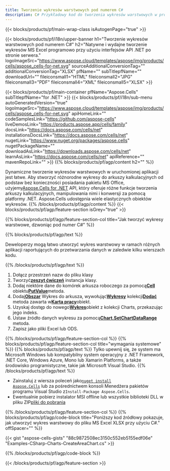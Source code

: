 ```yaml
---
title: Tworzenie wykresów warstwowych pod numerem C#
description: C# Przykładowy kod do tworzenia wykresów warstwowych w programie Excel przy użyciu biblioteki .NET. Użyj tego kodu do tworzenia wykresu warstwowego w MS Excel w VB.NET, Asp.NET lub dowolnej aplikacji opartej na .NET.
---
```

{{< blocks/products/pf/main-wrap-class isAutogenPage="true" >}}

{{< blocks/products/pf/i18n/upper-banner h1="Tworzenie wykresów warstwowych pod numerem C#" h2="Natywne i wydajne tworzenie wykresów MS Excel programowo przy użyciu interfejsów API .NET po stronie serwera." logoImageSrc="https://www.aspose.cloud/templates/aspose/img/products/cells/aspose_cells-for-net.svg" sourceAdditionalConversionTag="" additionalConversionTag="XLSX" pfName="" subTitlepfName="" downloadUrl="" fileiconsmall1="HTML" fileiconsmall2="JPG" fileiconsmall3="PDF" fileiconsmall4="XML" fileiconsmall5="XLSX" >}}

{{< blocks/products/pf/main-container pfName="Aspose.Cells" subTitlepfName="for .NET" >}}
{{< blocks/products/pf/i18n/sub-menu autoGeneratedVersion="true" logoImageSrc="https://www.aspose.cloud/templates/aspose/img/products/cells/aspose_cells-for-net.svg" apiHomeLink="" codeSamplesLink="https://github.com/aspose-cells" liveDemosLink="https://products.aspose.app/cells/family" docsLink="https://docs.aspose.com/cells/net" installationsDocsLink="https://docs.aspose.com/cells/net" nugetLink="https://www.nuget.org/packages/aspose.cells" nugetPackageName="" downloadAsLink="https://downloads.aspose.com/cells/net" learnAsLink="https://docs.aspose.com/cells/net" apiReference="" mavenRepoLink="" >}}
{{% blocks/products/pf/agp/content h2="" %}}

Dynamiczne tworzenie wykresów warstwowych w uruchomionej aplikacji jest łatwe. Aby stworzyć różnorodne wykresy do arkuszy kalkulacyjnych od podstaw bez konieczności posiadania pakietu MS Office, użyjemy[Aspose.Cells for .NET](https://products.aspose.com/cells/net) API, który oferuje różne funkcje tworzenia arkuszy kalkulacyjnych, manipulowania nimi i konwersji za pomocą platformy .NET. Aspose.Cells udostępnia wiele elastycznych obiektów wykresów.
{{% /blocks/products/pf/agp/content %}}
{{< blocks/products/pf/agp/feature-section isGrey="true" >}}

{{% blocks/products/pf/agp/feature-section-col title="Jak tworzyć wykresy warstwowe, dzwoniąc pod numer C#" %}}

{{% blocks/products/pf/agp/text %}}

Deweloperzy mogą łatwo utworzyć wykres warstwowy w ramach różnych aplikacji raportujących do przetwarzania danych w zaledwie kilku wierszach kodu.

{{% /blocks/products/pf/agp/text %}}

1. Dołącz przestrzeń nazw do pliku klasy
1.  Tworzyć[**zeszyt ćwiczeń**](https://reference.aspose.com/cells/net/aspose.cells/workbook) instancja klasy.
1.  Dodaj niektóre dane do komórek arkusza roboczego za pomocą[**Cell**](https://reference.aspose.com/cells/net/aspose.cells/cell) obiektu[**PutValue**](https://reference.aspose.com/cells/net/aspose.cells/cell/methods/putvalue/index)metoda.
1.  Dodaj[**Obszar**](https://reference.aspose.com/cells/net/aspose.cells.charts/charttype) Wykres do arkusza, wywołując[**Wykresy**](https://reference.aspose.com/cells/net/aspose.cells.charts/chartcollection) kolekcji[**Dodać**](https://reference.aspose.com/cells/net/aspose.cells.charts/chartcollection/methods/add) metoda zawarta w[**Karta pracy**](https://reference.aspose.com/cells/net/aspose.cells/worksheet)obiekt.
1.  Uzyskaj dostęp do nowego[**Wykres**](https://reference.aspose.com/cells/net/aspose.cells.charts/chart)obiekt z kolekcji Charts, przekazując jego indeks.
1.  Ustaw źródło danych wykresu za pomocą[**Chart.SetChartDataRange**](https://https://reference.aspose.com/cells/net/aspose.cells.charts/chart/methods/setchartdatarange) metoda.
1. Zapisz jako pliki Excel lub ODS.

{{% /blocks/products/pf/agp/feature-section-col %}}
{{% blocks/products/pf/agp/feature-section-col title="wymagania systemowe" %}}
{{% blocks/products/pf/agp/text %}}
Tylko upewnij się, że system ma Microsoft Windows lub kompatybilny system operacyjny z .NET Framework, .NET Core, Windows Azure, Mono lub Xamarin Platforms, a także środowisko programistyczne, takie jak Microsoft Visual Studio.
{{% /blocks/products/pf/agp/text %}}
-  Zainstaluj z wiersza poleceń jako<code><a href="https://downloads.aspose.com/cells/net">nuget install Aspose.Cells</a></code> lub za pośrednictwem konsoli Menedżera pakietów programu Visual Studio z<code>Install-Package Aspose.Cells</code>.
-  Ewentualnie pobierz instalator MSI offline lub wszystkie biblioteki DLL w pliku ZIP<a href="https://downloads.aspose.com/cells/net">pliki do pobrania</a>

{{% /blocks/products/pf/agp/feature-section-col %}}
{{% blocks/products/pf/agp/code-block title="Poniższy kod źródłowy pokazuje, jak utworzyć wykres warstwowy do pliku MS Excel XLSX przy użyciu C#." offSpacer="" %}}

{{< gist "aspose-cells-gists" "88c9872508ec3150c552eb5155edf06e" "Examples-CSharp-Charts-CreateAreaChart.cs" >}}

{{% /blocks/products/pf/agp/code-block %}}

{{< /blocks/products/pf/agp/feature-section >}}

<!-- aboutfile Starts -->

